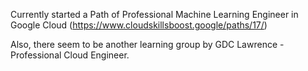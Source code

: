 Currently started a Path of Professional Machine Learning Engineer in Google Cloud (https://www.cloudskillsboost.google/paths/17/)

Also, there seem to be another learning group by GDC Lawrence - Professional Cloud Engineer.
